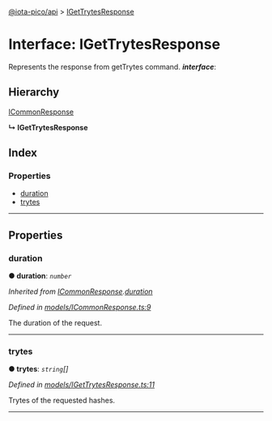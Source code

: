 [@iota-pico/api](../README.md) > [IGetTrytesResponse](../interfaces/igettrytesresponse.md)

# Interface: IGetTrytesResponse

Represents the response from getTrytes command.
*__interface__*: 

## Hierarchy

 [ICommonResponse](icommonresponse.md)

**↳ IGetTrytesResponse**

## Index

### Properties

* [duration](igettrytesresponse.md#duration)
* [trytes](igettrytesresponse.md#trytes)

---

## Properties

<a id="duration"></a>

###  duration

**●  duration**:  *`number`* 

*Inherited from [ICommonResponse](icommonresponse.md).[duration](icommonresponse.md#duration)*

*Defined in [models/ICommonResponse.ts:9](https://github.com/iotaeco/iota-pico-api/blob/6fd129f/src/models/ICommonResponse.ts#L9)*

The duration of the request.

___

<a id="trytes"></a>

###  trytes

**●  trytes**:  *`string`[]* 

*Defined in [models/IGetTrytesResponse.ts:11](https://github.com/iotaeco/iota-pico-api/blob/6fd129f/src/models/IGetTrytesResponse.ts#L11)*

Trytes of the requested hashes.

___

